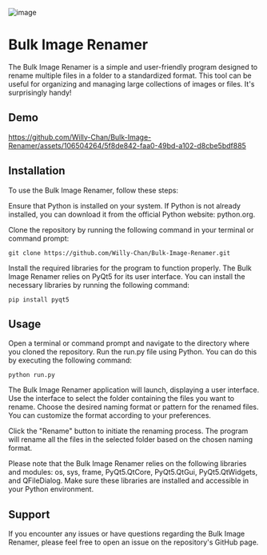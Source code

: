 ![image](https://github.com/Willy-Chan/Bulk-Image-Renamer/assets/106504264/94f00d2a-9e2c-4d59-85d3-321f259e0b9d)
# Bulk Image Renamer
The Bulk Image Renamer is a simple and user-friendly program designed to rename multiple files in a folder to a standardized format. This tool can be useful for organizing and managing large collections of images or files. It's surprisingly handy!

## Demo
https://github.com/Willy-Chan/Bulk-Image-Renamer/assets/106504264/5f8de842-faa0-49bd-a102-d8cbe5bdf885


## Installation
To use the Bulk Image Renamer, follow these steps:

Ensure that Python is installed on your system. If Python is not already installed, you can download it from the official Python website: python.org.

Clone the repository by running the following command in your terminal or command prompt:
```shell
git clone https://github.com/Willy-Chan/Bulk-Image-Renamer.git
```

Install the required libraries for the program to function properly. The Bulk Image Renamer relies on PyQt5 for its user interface. You can install the necessary libraries by running the following command:
```shell
pip install pyqt5
```

## Usage
Open a terminal or command prompt and navigate to the directory where you cloned the repository.
Run the run.py file using Python. You can do this by executing the following command:

```shell
python run.py
```

The Bulk Image Renamer application will launch, displaying a user interface. Use the interface to select the folder containing the files you want to rename. Choose the desired naming format or pattern for the renamed files. You can customize the format according to your preferences.

Click the "Rename" button to initiate the renaming process. The program will rename all the files in the selected folder based on the chosen naming format.

Please note that the Bulk Image Renamer relies on the following libraries and modules: os, sys, frame, PyQt5.QtCore, PyQt5.QtGui, PyQt5.QtWidgets, and QFileDialog. Make sure these libraries are installed and accessible in your Python environment.

## Support
If you encounter any issues or have questions regarding the Bulk Image Renamer, please feel free to open an issue on the repository's GitHub page.
